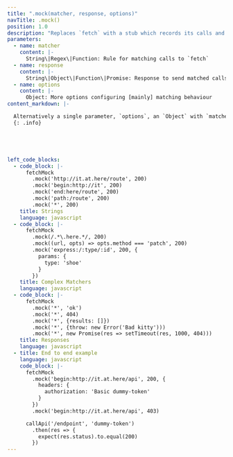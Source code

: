 ```yaml
---
title: ".mock(matcher, response, options)"
navTitle: .mock()
position: 1.0
description: "Replaces `fetch` with a stub which records its calls and returns a `Response` instance."
parameters:
  - name: matcher
    content: |-
      String\|Regex\|Function: Rule for matching calls to `fetch`
  - name: response
    content: |-
      String\|Object\|Function\|Promise: Response to send matched calls
  - name: options
    content: |-
      Object: More options configuring [mainly] matching behaviour
content_markdown: |-

  Alternatively a single parameter, `options`, an `Object` with `matcher`, `response` and other options defined, can be passed
  {: .info}





left_code_blocks:
  - code_block: |-
      fetchMock
        .mock('http://it.at.here/route', 200)
        .mock('begin:http://it', 200)
        .mock('end:here/route', 200)
        .mock('path:/route', 200)
        .mock('*', 200)
    title: Strings
    language: javascript
  - code_block: |-
      fetchMock
        .mock(/.*\.here.*/, 200)
        .mock((url, opts) => opts.method === 'patch', 200)
        .mock('express:/:type/:id', 200, {
          params: {
            type: 'shoe'
          }
        })
    title: Complex Matchers
    language: javascript
  - code_block: |-
      fetchMock
        .mock('*', 'ok')
        .mock('*', 404)
        .mock('*', {results: []})
        .mock('*', {throw: new Error('Bad kitty')))
        .mock('*', new Promise(res => setTimeout(res, 1000, 404)))
    title: Responses
    language: javascript
  - title: End to end example
    language: javascript
    code_block: |-
      fetchMock
        .mock('begin:http://it.at.here/api', 200, {
          headers: {
            authorization: 'Basic dummy-token'
          }
        })
        .mock('begin:http://it.at.here/api', 403)

      callApi('/endpoint', 'dummy-token')
        .then(res => {
          expect(res.status).to.equal(200)
        })
---
```



